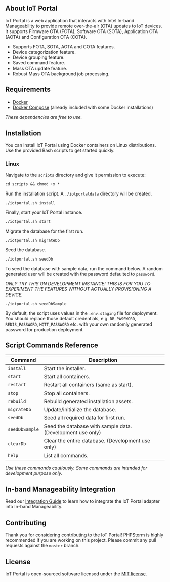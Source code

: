## About IoT Portal

IoT Portal is a web application that interacts with Intel In-band Manageability to provide remote over-the-air (OTA) updates to IoT devices. It supports Firmware OTA (FOTA), Software OTA (SOTA), Application OTA (AOTA) and Configuration OTA (COTA). 

- Supports FOTA, SOTA, AOTA and COTA features.
- Device categorization feature.
- Device grouping feature.
- Saved command feature.
- Mass OTA update feature.
- Robust Mass OTA background job processing.

## Requirements

- [Docker](https://www.docker.com/community-edition#/download)
- [Docker Compose](https://docs.docker.com/compose/install/) (already included with some Docker installations)

*These dependencies are free to use.*

## Installation

You can install IoT Portal using Docker containers on Linux distributions. Use the provided Bash scripts to get started quickly.

### Linux

Navigate to the `scripts` directory and give it permission to execute:

```shell
cd scripts && chmod +x *
```

Run the installation script. A `./iotportaldata` directory will be created.

```shell
./iotportal.sh install 
```

Finally, start your IoT Portal instance.

```shell
./iotportal.sh start 
```

Migrate the database for the first run.

```shell
./iotportal.sh migrateDb 
```

Seed the database.

```shell
./iotportal.sh seedDb 
```

To seed the database with sample data, run the command below. A random generated user will be created with the password defaulted to `password`.

*ONLY TRY THIS ON DEVELOPMENT INSTANCE! THIS IS FOR YOU TO EXPERIMENT THE FEATURES WITHOUT ACTUALLY PROVISIONING A DEVICE.*

```shell
./iotportal.sh seedDbSample 
```

By default, the script uses values in the `.env.staging` file for deployment. You should replace those default credentials, e.g. `DB_PASSWORD`, `REDIS_PASSWORD`, `MQTT_PASSWORD` etc.  with your own randomly generated password for production deployment.

## Script Commands Reference

Command | Description
---------------------- | ------------------------------------
`install` | Start the installer.
`start` | Start all containers.
`restart`	| Restart all containers (same as start).
`stop` | Stop all containers.
`rebuild`	| Rebuild generated installation assets.
`migrateDb` | Update/initialize the database.
`seedDb` | Seed all required data for first run.
`seedDbSample` | Seed the database with sample data. (Development use only)
`clearDb` | Clear the entire database. (Development use only)
`help` | List all commands.

*Use these commands cautiously. Some commands are intended for development purpose only.*

## In-band Manageability Integration

Read our [Integration Guide][inbig] to learn how to integrate the IoT Portal adapter into In-band Manageability.  

[inbig]: INB_INTEGRATION.md

## Contributing

Thank you for considering contributing to the IoT Portal! PHPStorm is highly recommended if you are working on this project. Please commit any pull requests against the `master` branch.

## License

IoT Portal is open-sourced software licensed under the [MIT license](https://opensource.org/licenses/MIT).
